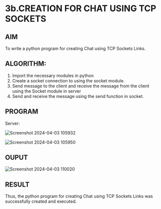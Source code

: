 # 3b.CREATION FOR CHAT USING TCP SOCKETS
## AIM
To write a python program for creating Chat using TCP Sockets Links.
## ALGORITHM:
1. Import the necessary modules in python
2. Create a socket connection to using the socket module.
3. Send message to the client and receive the message from the client using the Socket module in
 server
4. Send and receive the message using the send function in socket.
## PROGRAM

Server:

![Screenshot 2024-04-03 105932](https://github.com/Virumaaharish/3b_CHAT_USING_TCP_SOCKETS/assets/146074950/65f43b84-d3e7-48fb-9187-345c8fd3da28)

![Screenshot 2024-04-03 105950](https://github.com/Virumaaharish/3b_CHAT_USING_TCP_SOCKETS/assets/146074950/55a0fcae-40f0-4672-b529-e0b10bbc7a1d)


## OUPUT

![Screenshot 2024-04-03 110020](https://github.com/Virumaaharish/3b_CHAT_USING_TCP_SOCKETS/assets/146074950/480189af-46d7-4818-b1ee-0a56909ac41a)


## RESULT
Thus, the python program for creating Chat using TCP Sockets Links was successfully 
created and executed.
